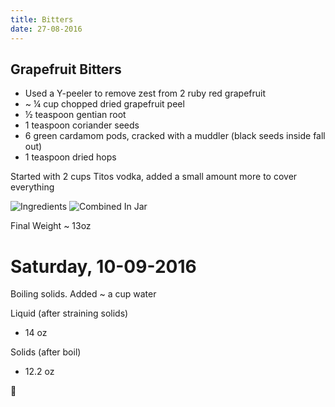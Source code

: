 ```yaml
---
title: Bitters
date: 27-08-2016
---
```


## Grapefruit Bitters

- Used a Y-peeler to remove zest from 2 ruby red grapefruit
- ~ ¼ cup chopped dried grapefruit peel
- ½ teaspoon gentian root
- 1 teaspoon coriander seeds
- 6 green cardamom pods, cracked with a muddler (black seeds inside fall out)
- 1 teaspoon dried hops

Started with 2 cups Titos vodka, added a small amount more to cover everything 

![Ingredients](https://dl.dropbox.com/s/ty7fzomdnfo3g6n/IMG_0492.JPG?dl=0)
![Combined In Jar](https://dl.dropbox.com/s/aiq482f4nghivui/IMG_0498.JPG?dl=0)

Final Weight ~ 13oz



# Saturday, 10-09-2016 

Boiling solids. Added ~ a cup water 

Liquid (after straining solids)
* 14 oz

Solids  (after boil)
* 12.2 oz

🔬

